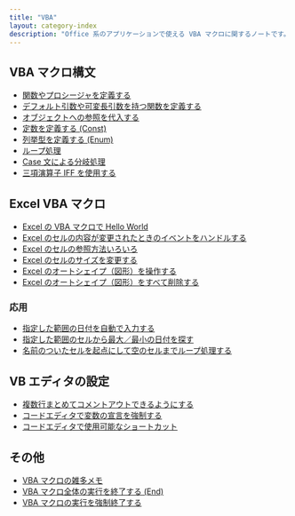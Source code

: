 ```yaml
---
title: "VBA"
layout: category-index
description: "Office 系のアプリケーションで使える VBA マクロに関するノートです。通常の VB プログラミング（VB.NET じゃない方）に関するノートもちらほら。"
---
```


VBA マクロ構文
----
- [関数やプロシージャを定義する](syntax/function.html)
- [デフォルト引数や可変長引数を持つ関数を定義する](syntax/default-params.html)
- [オブジェクトへの参照を代入する](syntax/set-reference.html)
- [定数を定義する (Const)](syntax/const.html)
- [列挙型を定義する (Enum)](syntax/enum.html)
- [ループ処理](syntax/loop.html)
- [Case 文による分岐処理](syntax/case.html)
- [三項演算子 IFF を使用する](syntax/iif.html)


Excel VBA マクロ
----
- [Excel の VBA マクロで Hello World](excel/hello-macro.html)
- [Excel のセルの内容が変更されたときのイベントをハンドルする](excel/change-event.html)
- [Excel のセルの参照方法いろいろ](excel/refer-cell.html)
- [Excel のセルのサイズを変更する](excel/cell-size.html)
- [Excel のオートシェイプ（図形）を操作する](excel/shape.html)
- [Excel のオートシェイプ（図形）をすべて削除する](excel/clear-shapes.html)

### 応用
- [指定した範囲の日付を自動で入力する](advanced/list-dates.html)
- [指定した範囲のセルから最大／最小の日付を探す](advanced/min-max-date.html)
- [名前のついたセルを起点にして空のセルまでループ処理する](advanced/offset-loop.html)


VB エディタの設定
----
- [複数行まとめてコメントアウトできるようにする](settings/comment.html)
- [コードエディタで変数の宣言を強制する](settings/explicit.html)
- [コードエディタで使用可能なショートカット](settings/shortcut.html)


その他
----
- [VBA マクロの雑多メモ](misc.html)
- [VBA マクロ全体の実行を終了する (End)](other/end.html)
- [VBA マクロの実行を強制終了する](other/abort-macro.html)

